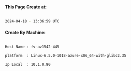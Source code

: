 
   
#### This Page Create at:

```bash

2024-04-18 - 13:36:59 UTC

```

#### Create By Machine:

```bash

Host Name : fv-az1542-445

platform  : Linux-6.5.0-1018-azure-x86_64-with-glibc2.35

Ip Local  : 10.1.0.80

```

